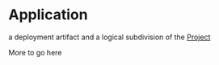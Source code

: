 # Application

a deployment artifact and a logical subdivision of the [Project](project)

More to go here